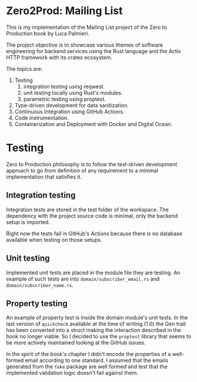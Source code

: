 # Zero2Prod: Mailing List

This is my implementation of the Mailing List project of the Zero to Production book by Luca Palmieri.

The project objective is to showcase various themes of software engineering for backend services using the Rust language and the Actix HTTP framework with its crates ecosystem.

The topics are:
1. Testing 
   1. integration testing using reqwest.
   2. unit testing locally using Rust's modules.
   3. parametric testing using proptest.
2. Type-driven development for data sanitization.
3. Continuous Integration using GitHub Actions.
4. Code instrumentation.
5. Containerization and Deployment with Docker and Digital Ocean.

# Testing
Zero to Production philosophy is to follow the test-driven development approach to go from definition of any requirement to a minimal implementation that satisfies it.  

## Integration testing
Integration tests are stored in the test folder of the workspace.
The dependency with the project source code is minimal, only the backend setup is imported.

Right now the tests fail in GitHub's Actions because there is no database available when testing on those setups.

## Unit testing
Implemented unit tests are placed in the module file they are testing. An example of such tests are into `domain/subscriber_email.rs` and `domain/subscriber_name.rs`.

## Property testing
An example of property test is inside the domain module's unit tests. In the last version of `quickcheck` available at the time of writing (1.0) the Gen trait has been converted into a struct making the interaction described in the book no longer viable.
So I decided to use the `proptest` library that seems to be more actively maintained looking at the GitHub issues.

In the spirit of the book's chapter I didn't encode the properties of a well-formed email according to one standard. I assumed that the emails generated from the `fake` package are well formed and test that the implemented validation logic doesn't fail against them.
